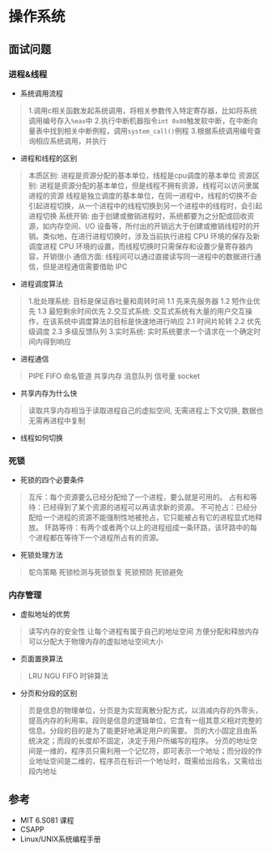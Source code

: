 # 操作系统

## 面试问题

### 进程&线程

- 系统调用流程

> 1.调用c相关函数发起系统调用，将相关参数传入特定寄存器，比如将系统调用编号存入`%eax`中
> 2.执行中断机器指令`int 0x80`触发软中断，在中断向量表中找到相关中断例程，调用`system_call()`例程
> 3.根据系统调用编号查询相应系统调用，并执行

- 进程和线程的区别

> 本质区别: 进程是资源分配的基本单位，线程是cpu调度的基本单位
> 资源区别: 进程是资源分配的基本单位，但是线程不拥有资源，线程可以访问隶属进程的资源
> 线程是独立调度的基本单位，在同一进程中，线程的切换不会引起进程切换，从一个进程中的线程切换到另一个进程中的线程时，会引起进程切换
> 系统开销: 由于创建或撤销进程时，系统都要为之分配或回收资源，如内存空间、I/O 设备等，所付出的开销远大于创建或撤销线程时的开销。类似地，在进行进程切换时，涉及当前执行进程 CPU 环境的保存及新调度进程 CPU 环境的设置，而线程切换时只需保存和设置少量寄存器内容，开销很小
> 通信方面: 线程间可以通过直接读写同一进程中的数据进行通信，但是进程通信需要借助 IPC

- 进程调度算法

> 1.批处理系统: 目标是保证吞吐量和周转时间
> 1.1 先来先服务器
> 1.2 短作业优先
> 1.3 最短剩余时间优先
> 2.交互式系统: 交互式系统有大量的用户交互操作，在该系统中调度算法的目标是快速地进行响应
> 2.1 时间片轮转
> 2.2 优先级调度
> 2.3 多级反馈队列
> 3.实时系统: 实时系统要求一个请求在一个确定时间内得到响应

- 进程通信

> PIPE
> FIFO 命名管道
> 共享内存
> 消息队列
> 信号量
> socket

- 共享内存为什么快

> 读取共享内存相当于读取进程自己的虚拟空间, 无需进程上下文切换, 数据也无需再进程中复制

- 线程如何切换

### 死锁

- 死锁的四个必要条件

> 互斥：每个资源要么已经分配给了一个进程，要么就是可用的。
> 占有和等待：已经得到了某个资源的进程可以再请求新的资源。
> 不可抢占：已经分配给一个进程的资源不能强制性地被抢占，它只能被占有它的进程显式地释放。
> 环路等待：有两个或者两个以上的进程组成一条环路，该环路中的每个进程都在等待下一个进程所占有的资源。

- 死锁处理方法

> 鸵鸟策略
> 死锁检测与死锁恢复
> 死锁预防
> 死锁避免

### 内存管理

- 虚拟地址的优势

> 读写内存的安全性
> 让每个进程有属于自己的地址空间
> 方便分配和释放内存
> 可以分配大于物理内存的虚拟地址空间大小

- 页面置换算法

> LRU
> NGU
> FIFO
> 时钟算法

- 分页和分段的区别

> 页是信息的物理单位，分页是为实现离散分配方式，以消减内存的外零头，提高内存的利用率。段则是信息的逻辑单位，它含有一组其意义相对完整的信息。分段的目的是为了能更好地满足用户的需要。
> 页的大小固定且由系统决定；而段的长度却不固定，决定于用户所编写的程序。
> 分页的地址空间是一维的，程序员只需利用一个记忆符，即可表示一个地址；而分段的作业地址空间是二维的，程序员在标识一个地址时，既需给出段名，又需给出段内地址

## 参考

- MIT 6.S081 课程
- CSAPP
- Linux/UNIX系统编程手册